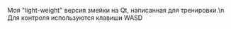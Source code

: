 Моя "light-weight" версия змейки на Qt, написанная для тренировки.\n
Для контроля используются клавиши WASD
